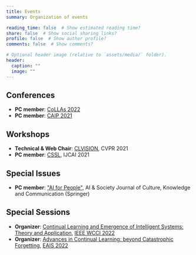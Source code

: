 ```yaml
---
title: Events
summary: Organization of events

reading_time: false  # Show estimated reading time?
share: false  # Show social sharing links?
profile: false  # Show author profile?
comments: false  # Show comments?

# Optional header image (relative to `assets/media/` folder).
header:
  caption: ""
  image: ""
---
```


## Conferences
* **PC member**: [CoLLAs 2022](https://lifelong-ml.cc/)
* **PC member**: [CAIP 2021](https://aiforpeople.org/conference/cfp.php)

## Workshops

* **Technical & Web Chair**: [CLVISION](https://sites.google.com/view/clvision2021/), CVPR 2021
* **PC member**: [CSSL](https://sites.google.com/view/sscl-workshop-ijcai-2021/), IJCAI 2021

## Special Issues

* **PC member**: ["AI for People"](https://www.springer.com/journal/146/updates/18583616), AI & Society Journal of Culture, Knowledge and Communication (Springer)

## Special Sessions

* **Organizer**: [Continual Learning and Emergence of Intelligent Systems: Theory and Application](https://www.cc.okayama-u.ac.jp/~surisys/eis/wcci2022_ss_eis.html), [IEEE WCCI 2022](https://wcci2022.org/)
* **Organizer**: [Advances in Continual Learning: beyond Catastrophic Forgetting](https://sites.google.com/di.unipi.it/eais22-cl/), [EAIS 2022](http://cyprusconferences.org/eais2022)